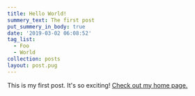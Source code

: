 ```yaml
---
title: Hello World!
summery_text: The first post
put_summery_in_body: true
date: '2019-03-02 06:08:52'
tag_list:
  - Foo
  - World
collection: posts
layout: post.pug
---
```

This is my first post. It's so exciting! [Check out my home page.](/index.html)
